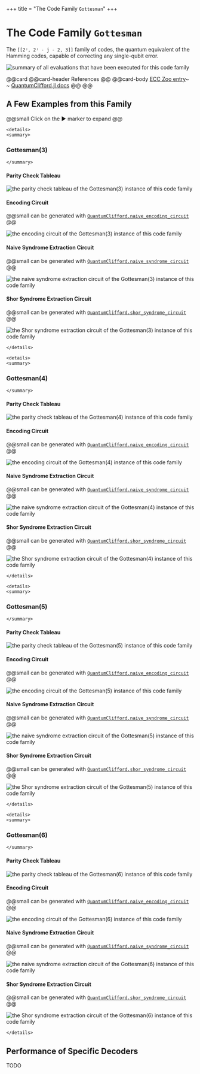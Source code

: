 +++
title = "The Code Family `Gottesman`"
+++

# The Code Family `Gottesman`

The `[[2ʲ, 2ʲ - j - 2, 3]]` family of codes, the quantum equivalent of the Hamming codes, capable of correcting any single-qubit error.

![summary of all evaluations that have been executed for this code family](./totalsummary.png)

@@card
@@card-header
References
@@
@@card-body
[ECC Zoo entry](https://errorcorrectionzoo.org/c/quantum_hamming)~~~<br>~~~
[QuantumClifford.jl docs](https://quantumsavory.github.io/QuantumClifford.jl/dev/ECC_API/#QuantumClifford.ECC.Gottesman)
@@
@@


## A Few Examples from this Family

@@small
Click on the &#9654; marker to expand
@@


~~~
<details>
<summary>
~~~
### Gottesman(3)
~~~
</summary>
~~~

#### Parity Check Tableau

![the parity check tableau of the Gottesman(3) instance of this code family](./Gottesman(3).png)

#### Encoding Circuit

@@small
can be generated with [`QuantumClifford.naive_encoding_circuit`](https://quantumsavory.github.io/QuantumClifford.jl/dev/ECC_API/#QuantumClifford.ECC.naive_encoding_circuit)
@@

![the encoding circuit of the Gottesman(3) instance of this code family](./Gottesman(3)_encoding.png)

#### Naive Syndrome Extraction Circuit

@@small
can be generated with [`QuantumClifford.naive_syndrome_circuit`](https://quantumsavory.github.io/QuantumClifford.jl/dev/ECC_API/#QuantumClifford.ECC.naive_syndrome_circuit)
@@

![the naive syndrome extraction circuit of the Gottesman(3) instance of this code family](./Gottesman(3)_encoding.png)

#### Shor Syndrome Extraction Circuit

@@small
can be generated with [`QuantumClifford.shor_syndrome_circuit`](https://quantumsavory.github.io/QuantumClifford.jl/dev/ECC_API/#QuantumClifford.ECC.shor_syndrome_circuit)
@@

![the Shor syndrome extraction circuit of the Gottesman(3) instance of this code family](./Gottesman(3)_shor.png)

~~~
</details>
~~~


~~~
<details>
<summary>
~~~
### Gottesman(4)
~~~
</summary>
~~~

#### Parity Check Tableau

![the parity check tableau of the Gottesman(4) instance of this code family](./Gottesman(4).png)

#### Encoding Circuit

@@small
can be generated with [`QuantumClifford.naive_encoding_circuit`](https://quantumsavory.github.io/QuantumClifford.jl/dev/ECC_API/#QuantumClifford.ECC.naive_encoding_circuit)
@@

![the encoding circuit of the Gottesman(4) instance of this code family](./Gottesman(4)_encoding.png)

#### Naive Syndrome Extraction Circuit

@@small
can be generated with [`QuantumClifford.naive_syndrome_circuit`](https://quantumsavory.github.io/QuantumClifford.jl/dev/ECC_API/#QuantumClifford.ECC.naive_syndrome_circuit)
@@

![the naive syndrome extraction circuit of the Gottesman(4) instance of this code family](./Gottesman(4)_encoding.png)

#### Shor Syndrome Extraction Circuit

@@small
can be generated with [`QuantumClifford.shor_syndrome_circuit`](https://quantumsavory.github.io/QuantumClifford.jl/dev/ECC_API/#QuantumClifford.ECC.shor_syndrome_circuit)
@@

![the Shor syndrome extraction circuit of the Gottesman(4) instance of this code family](./Gottesman(4)_shor.png)

~~~
</details>
~~~


~~~
<details>
<summary>
~~~
### Gottesman(5)
~~~
</summary>
~~~

#### Parity Check Tableau

![the parity check tableau of the Gottesman(5) instance of this code family](./Gottesman(5).png)

#### Encoding Circuit

@@small
can be generated with [`QuantumClifford.naive_encoding_circuit`](https://quantumsavory.github.io/QuantumClifford.jl/dev/ECC_API/#QuantumClifford.ECC.naive_encoding_circuit)
@@

![the encoding circuit of the Gottesman(5) instance of this code family](./Gottesman(5)_encoding.png)

#### Naive Syndrome Extraction Circuit

@@small
can be generated with [`QuantumClifford.naive_syndrome_circuit`](https://quantumsavory.github.io/QuantumClifford.jl/dev/ECC_API/#QuantumClifford.ECC.naive_syndrome_circuit)
@@

![the naive syndrome extraction circuit of the Gottesman(5) instance of this code family](./Gottesman(5)_encoding.png)

#### Shor Syndrome Extraction Circuit

@@small
can be generated with [`QuantumClifford.shor_syndrome_circuit`](https://quantumsavory.github.io/QuantumClifford.jl/dev/ECC_API/#QuantumClifford.ECC.shor_syndrome_circuit)
@@

![the Shor syndrome extraction circuit of the Gottesman(5) instance of this code family](./Gottesman(5)_shor.png)

~~~
</details>
~~~


~~~
<details>
<summary>
~~~
### Gottesman(6)
~~~
</summary>
~~~

#### Parity Check Tableau

![the parity check tableau of the Gottesman(6) instance of this code family](./Gottesman(6).png)

#### Encoding Circuit

@@small
can be generated with [`QuantumClifford.naive_encoding_circuit`](https://quantumsavory.github.io/QuantumClifford.jl/dev/ECC_API/#QuantumClifford.ECC.naive_encoding_circuit)
@@

![the encoding circuit of the Gottesman(6) instance of this code family](./Gottesman(6)_encoding.png)

#### Naive Syndrome Extraction Circuit

@@small
can be generated with [`QuantumClifford.naive_syndrome_circuit`](https://quantumsavory.github.io/QuantumClifford.jl/dev/ECC_API/#QuantumClifford.ECC.naive_syndrome_circuit)
@@

![the naive syndrome extraction circuit of the Gottesman(6) instance of this code family](./Gottesman(6)_encoding.png)

#### Shor Syndrome Extraction Circuit

@@small
can be generated with [`QuantumClifford.shor_syndrome_circuit`](https://quantumsavory.github.io/QuantumClifford.jl/dev/ECC_API/#QuantumClifford.ECC.shor_syndrome_circuit)
@@

![the Shor syndrome extraction circuit of the Gottesman(6) instance of this code family](./Gottesman(6)_shor.png)

~~~
</details>
~~~



## Performance of Specific Decoders

TODO

